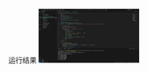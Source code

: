 运行结果
<img src="https://github.com/hameo3/Code-of-hameo/blob/main/images/bayes.png" alt="贝叶斯" width="200">